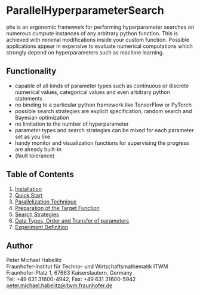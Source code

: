 # ParallelHyperparameterSearch

phs is an ergonomic framework for performing hyperparameter searches on numerous cumpute instances of any arbitrary python function. This is achieved with minimal modifications inside your custom function. Possible applications appear in expensive to evaluate numerical computations which strongly depend on hyperparameters such as machine learning.

## Functionality
+ capable of all kinds of parameter types such as continuous or discrete numerical values, categorical values and even arbitrary python statements
+ no binding to a particular python framework like TensorFlow or PyTorch
+ possible search strategies are explicit specification, random search and Bayesian optimization
+ no limitation to the number of hyperparameter
+ parameter types and search strategies can be mixed for each parameter set as you like
+ handy monitor and visualization functions for supervising the progress are already built-in
+ (fault tolerance)



## Table of Contents
1. [Installation](installation.md)
2. [Quick Start](quick_start.md)
3. [Parallelization Technique](parallelization_technique.md)
4. [Preparation of the Target Function](preparation_of_the_target_function.md)
5. [Search Strategies](search_strategies.md)
6. [Data Types, Order and Transfer of parameters](data_types_order_transfer.md)
7. [Experiment Definition](experiment_definition.md)




[1]: http://docs.dask.org/en/latest/index.html "DASK"
[2]: https://en.wikipedia.org/wiki/Griewank_function "Griewank"
[3]: http://www.open-carme.org "Carme"

## Author

Peter Michael Habelitz  
Fraunhofer-Institut für Techno- und Wirtschaftsmathematik ITWM  
Fraunhofer-Platz 1, 67663 Kaiserslautern, Germany  
Tel: +49 631 31600-4942, Fax: +49 631 31600-5942  
<peter.michael.habelitz@itwm.fraunhofer.de>
